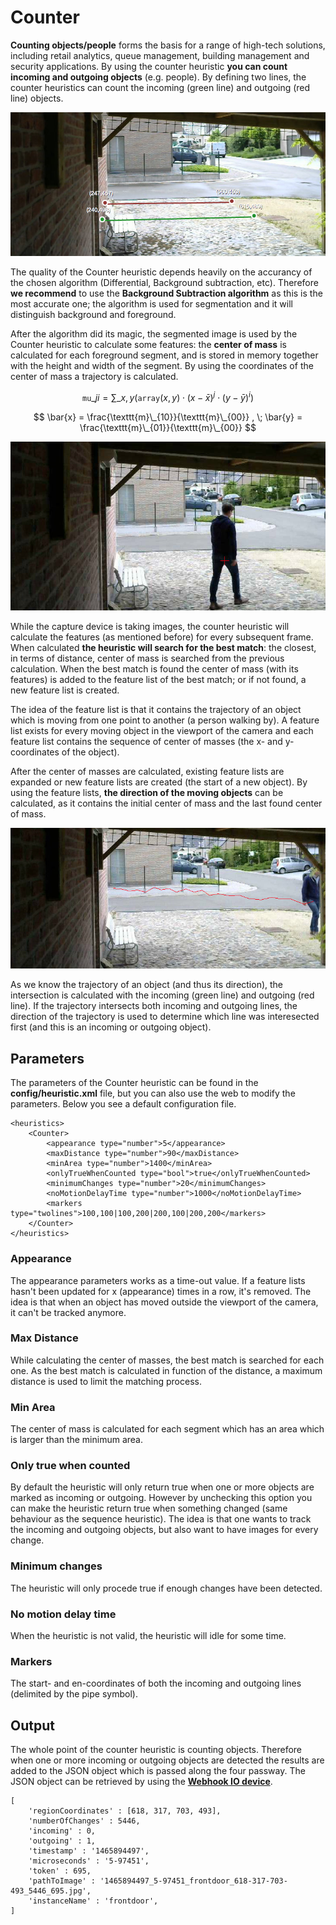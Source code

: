 # Counter

**Counting objects/people** forms the basis for a range of high-tech solutions, including retail analytics, queue management, building management and security applications. By using the counter heuristic **you can count incoming and outgoing objects** (e.g. people). By defining two lines, the counter heuristics can count the incoming (green line) and outgoing (red line) objects.

![Counter heuristic](2_counter-heuristic.png)

The quality of the Counter heuristic depends heavily on the accurancy of the chosen algorithm (Differential, Background subtraction, etc). Therefore **we recommend** to use the **Background Subtraction algorithm** as this is the most accurate one; the algorithm is used for segmentation and it will distinguish background and foreground.

After the algorithm did its magic, the segmented image is used by the Counter heuristic to calculate some features: the **center of mass** is calculated for each foreground segment, and is stored in memory together with the height and width of the segment. By using the coordinates of the center of mass a trajectory is calculated.

$$ \texttt{mu} \_{ji}= \sum \_{x,y}  \left ( \texttt{array} (x,y)  \cdot (x -  \bar{x} )^j  \cdot (y -  \bar{y} )^i \right ) $$

$$ \bar{x} = \frac{\texttt{m}\_{10}}{\texttt{m}\_{00}} , \; \bar{y} = \frac{\texttt{m}\_{01}}{\texttt{m}\_{00}} $$

![Center of mass](2_counter-heuristic-center-of-mass.png)

While the capture device is taking images, the counter heuristic will calculate the features (as mentioned before) for every subsequent frame. When calculated **the heuristic will search for the best match**: the closest, in terms of distance, center of mass is searched from the previous calculation. When the best match is found the center of mass (with its features) is added to the feature list of the best match; or if not found, a new feature list is created.


The idea of the feature list is that it contains the trajectory of an object which is moving from one point to another (a person walking by). A feature list exists for every moving object in the viewport of the camera and each feature list contains the sequence of center of masses (the x- and y-coordinates of the object).

After the center of masses are calculated, existing feature lists are expanded or new feature lists are created (the start of a new object). By using the feature lists, **the direction of the moving objects** can be calculated, as it contains the initial center of mass and the last found center of mass.

![Trajectory](2_counter-heuristic-trajectory.png)

As we know the trajectory of an object (and thus its direction), the intersection is calculated with the incoming (green line) and outgoing (red line). If the trajectory intersects both incoming and outgoing lines, the direction of the trajectory is used to determine which line was interesected first (and this is an incoming or outgoing object).

## Parameters

The parameters of the Counter heuristic can be found in the **config/heuristic.xml** file, but you can also use the web to modify the parameters. Below you see a default configuration file.

	<heuristics>
		<Counter>
		    <appearance type="number">5</appearance>
		    <maxDistance type="number">90</maxDistance>
		    <minArea type="number">1400</minArea>
		    <onlyTrueWhenCounted type="bool">true</onlyTrueWhenCounted>
		    <minimumChanges type="number">20</minimumChanges>
	        <noMotionDelayTime type="number">1000</noMotionDelayTime>
			<markers type="twolines">100,100|100,200|200,100|200,200</markers>
		</Counter>
	</heuristics>

### Appearance

The appearance parameters works as a time-out value. If a feature lists hasn't been updated for x (appearance) times in a row, it's removed. The idea is that when an object has moved outside the viewport of the camera, it can't be tracked anymore.

### Max Distance

While calculating the center of masses, the best match is searched for each one. As the best match is calculated in function of the distance, a maximum distance is used to limit the matching process.

### Min Area

The center of mass is calculated for each segment which has an area which is larger than the minimum area.

### Only true when counted

By default the heuristic will only return true when one or more objects are marked as incoming or outgoing. However by unchecking this option you can make the heuristic return true when something changed (same behaviour as the sequence heuristic). The idea is that one wants to track the incoming and outgoing objects, but also want to have images for every change.

### Minimum changes

The heuristic will only procede true if enough changes have been detected.

### No motion delay time

When the heuristic is not valid, the heuristic will idle for some time.

### Markers

The start- and en-coordinates of both the incoming and outgoing lines (delimited by the pipe symbol).

## Output

The whole point of the counter heuristic is counting objects. Therefore when one or more incoming or outgoing objects are detected the results are added to the JSON object which is passed along the four passway. The JSON object can be retrieved by using the [**Webhook IO device**](/machinery/Outputs/webhook).

	[
 		'regionCoordinates' : [618, 317, 703, 493],
  		'numberOfChanges' : 5446,
  		'incoming' : 0,
  		'outgoing' : 1,
  		'timestamp' : '1465894497',
  		'microseconds' : '5-97451',
  		'token' : 695,
  		'pathToImage' : '1465894497_5-97451_frontdoor_618-317-703-493_5446_695.jpg',
  		'instanceName' : 'frontdoor',
	]
